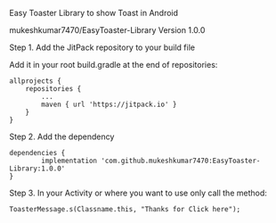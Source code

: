 Easy Toaster Library to show Toast in Android

mukeshkumar7470/EasyToaster-Library Version	1.0.0

Step 1. Add the JitPack repository to your build file

Add it in your root build.gradle at the end of repositories:

	allprojects {
		repositories {
			...
			maven { url 'https://jitpack.io' }
		}
	}

Step 2. Add the dependency

	dependencies {
	        implementation 'com.github.mukeshkumar7470:EasyToaster-Library:1.0.0'
	}
  


Step 3. In your Activity or where you want to use only call the method:

	ToasterMessage.s(Classname.this, "Thanks for Click here");
